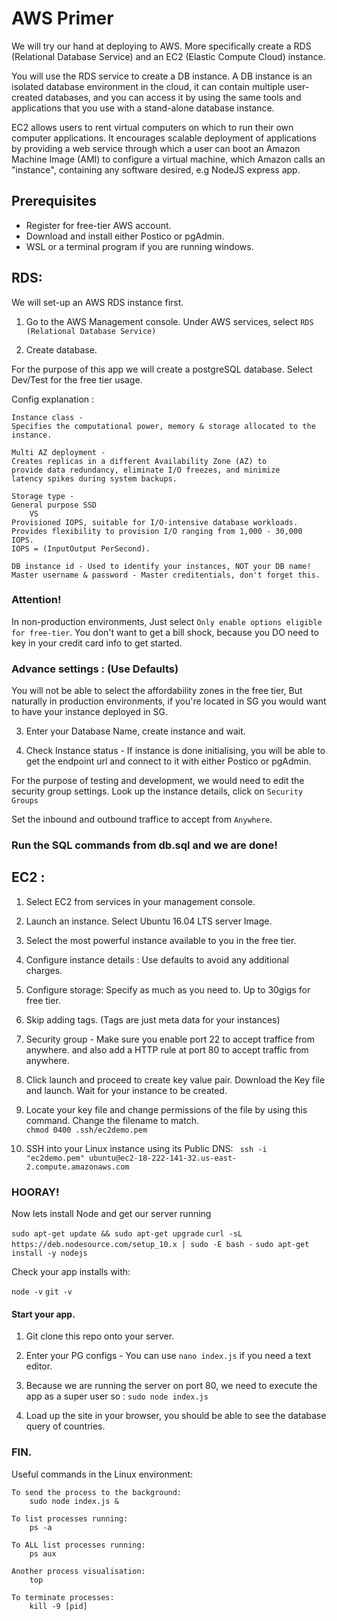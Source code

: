 
AWS Primer 
======

We will try our hand at deploying to AWS. More specifically create a RDS (Relational Database Service) and an EC2 (Elastic Compute Cloud) instance. 

You will use the RDS service to create a DB instance. A DB instance is an isolated database environment in the cloud, it can contain multiple user-created databases, and you can access it by using the same tools and applications that you use with a stand-alone database instance.

EC2 allows users to rent virtual computers on which to run their own computer applications. It encourages scalable deployment of applications by providing a web service through which a user can boot an Amazon Machine Image (AMI) to configure a virtual machine, which Amazon calls an "instance", containing any software desired, e.g NodeJS express app. 

Prerequisites
------

* Register for free-tier AWS account.
* Download and install either Postico or pgAdmin.
* WSL or a terminal program if you are running windows.

RDS:
------
We will set-up an AWS RDS instance first.

1. Go to the AWS Management console. Under AWS services, select ``RDS (Relational Database Service)``

2. Create database.

For the purpose of this app we will create a postgreSQL database.
Select Dev/Test for the free tier usage.

Config explanation :
```
Instance class - 
Specifies the computational power, memory & storage allocated to the instance.

Multi AZ deployment - 
Creates replicas in a different Availability Zone (AZ) to 
provide data redundancy, eliminate I/O freezes, and minimize
latency spikes during system backups.

Storage type - 
General purpose SSD
	VS
Provisioned IOPS, suitable for I/O-intensive database workloads. 
Provides flexibility to provision I/O ranging from 1,000 - 30,000 IOPS. 
IOPS = (InputOutput PerSecond).

DB instance id - Used to identify your instances, NOT your DB name!
Master username & password - Master creditentials, don't forget this.

```
### Attention!
In non-production environments, Just select `Only enable options eligible for free-tier`. You don't want to get a bill shock, because you DO need to key in your credit card info to get started.

### Advance settings : (Use Defaults)
You will not be able to select the affordability zones in the free tier,
But naturally in production environments, if you're located in SG you would want to have your instance deployed in SG.

3. Enter your Database Name, create instance and wait.

4. Check Instance status - If instance is done initialising, you will be able to get the endpoint url and connect to it with either Postico or pgAdmin.

For the purpose of testing and development, we would need to edit the security group settings. Look up the instance details, click on `Security Groups`

Set the inbound and outbound traffice to accept from  `Anywhere`.

### Run the SQL commands from db.sql and we are done! 


EC2 :
------
1. Select EC2 from services in your management console.
2. Launch an instance. Select Ubuntu 16.04 LTS server Image.
3. Select the most powerful instance available to you in the free tier.
4. Configure instance details : Use defaults to avoid any additional charges.
5. Configure storage: Specify as much as you need to. Up to 30gigs for free tier.
6. Skip adding tags. (Tags are just meta data for your instances)
7. Security group - Make sure you enable port 22 to accept traffice from anywhere. and also add a HTTP rule at port 80 to accept traffic from anywhere.
8. Click launch and proceed to create key value pair. Download the Key file and launch. Wait for your instance to be created.
9. Locate your key file and change permissions of the file by using this command. Change the filename to match. 	
	`chmod 0400 .ssh/ec2demo.pem`

11. SSH into your Linux instance using its Public DNS:
` ssh -i "ec2demo.pem" ubuntu@ec2-18-222-141-32.us-east-2.compute.amazonaws.com`

### HOORAY! 

Now lets install Node and get our server running

`sudo apt-get update && sudo apt-get upgrade`
`curl -sL https://deb.nodesource.com/setup_10.x | sudo -E bash -`
`sudo apt-get install -y nodejs`


Check your app installs with:

`node -v`
`git -v`

#### Start your app.

1. Git clone this repo onto your server.
2. Enter your PG configs - You can use ` nano index.js ` if you need a text editor.
3. Because we are running the server on port 80, we need to execute the app as a super user so : ` sudo node index.js `

4. Load up the site in your browser, you should be able to see the database query of countries.

### FIN.

Useful commands in the Linux environment:
```
To send the process to the background:
	sudo node index.js &

To list processes running:
	ps -a

To ALL list processes running:
	ps aux

Another process visualisation:
	top

To terminate processes: 
	kill -9 [pid]
```